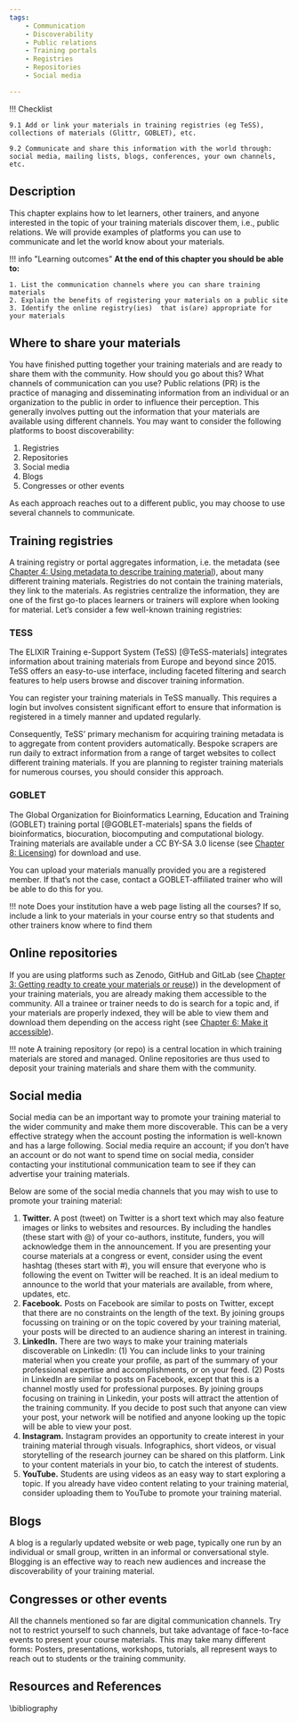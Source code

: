 ```yaml
---
tags:
    - Communication
    - Discoverability
    - Public relations
    - Training portals
    - Registries
    - Repositories
    - Social media

---
```

!!! Checklist  

    9.1 Add or link your materials in training registries (eg TeSS), collections of materials (Glittr, GOBLET), etc.
    
    9.2 Communicate and share this information with the world through: social media, mailing lists, blogs, conferences, your own channels, etc.


## Description

This chapter explains how to let learners, other trainers, and anyone interested in the topic of your training materials discover them, i.e., public relations. We will provide examples of platforms you can use to communicate and let the world know about your materials.

!!! info "Learning outcomes"
    **At the end of this chapter you should be able to:**

    1. List the communication channels where you can share training materials
    2. Explain the benefits of registering your materials on a public site
    3. Identify the online registry(ies)  that is(are) appropriate for your materials

## Where to share your materials

You have finished putting together your training materials and are ready to share them with the community. How should you go about this? What channels of communication can you use?
Public relations (PR) is the practice of managing and disseminating information from an individual or an organization to the public in order to influence their perception. This generally involves putting out the information that your materials are available using different channels. You may want to consider the following platforms to boost discoverability:

 1. Registries
 2. Repositories
 3. Social media
 4. Blogs
 5. Congresses or other events

As each approach reaches out to a different public, you may choose to use several channels to communicate.

## Training registries

A training registry or portal aggregates information, i.e. the metadata (see [Chapter 4: Using metadata to describe training material](chapter_04.md)), about many different training materials. Registries do not contain the training materials, they link to the materials.  As registries centralize the information, they are one of the first go-to places learners or trainers will explore when looking for material. Let’s consider a few well-known training registries:

### TESS

The ELIXIR Training e-Support System (TeSS) [@TeSS-materials] integrates information about training materials from Europe and beyond since 2015. TeSS offers an easy-to-use interface, including faceted filtering and search features to help users browse and discover training information. 

You can register your training materials in TeSS manually. This requires a login but involves consistent significant effort to ensure that information is registered in a timely manner and updated regularly.

Consequently, TeSS’ primary mechanism for acquiring training metadata is to aggregate from content providers automatically. Bespoke scrapers are run daily to extract information from a range of target websites to collect different training materials. If you are planning to register training materials for numerous courses, you should consider this approach.

### GOBLET

The Global Organization for Bioinformatics Learning, Education and Training (GOBLET) training portal [@GOBLET-materials] spans the fields of bioinformatics, biocuration, biocomputing and computational biology. Training materials are available under a CC BY-SA 3.0 license (see [Chapter 8: Licensing](chapter_08.md)) for download and use. 

You can upload your materials manually provided you are a registered member. If that’s not the case, contact a GOBLET-affiliated trainer who will be able to do this for you.

!!! note
    Does your institution have a web page listing all the courses? If so, include a link to your materials in your course entry so that students and other trainers know where to find them

## Online repositories

If you are using platforms such as Zenodo, GitHub and GitLab (see [Chapter 3: Getting readty to create your materials or reuse](chapter_03.md))) in the development of your training materials, you are already making them accessible to the community. All a trainee or trainer needs to do is search for a topic and, if your materials are properly indexed, they will be able to view them and download them depending on the access right (see [Chapter 6: Make it accessible](chapter_06.md)).

!!! note
     A training repository (or repo) is a central location in which training materials are stored and managed. Online repositories are thus used to deposit your training materials and share them with the community.

## Social media

Social media can be an important way to promote your training material to the wider community and make them more discoverable. This can be a very effective strategy when the account posting the information is well-known and has a large following. Social media require an account; if you don’t have an account or do not want to spend time on social media, consider contacting your institutional communication team to see if they can advertise your training materials.

Below are some of the social media channels that you may wish to use to promote your training material:

 1. **Twitter.** A post (tweet) on Twitter is a short text which may also feature images or links to websites and resources. By including the handles (these start with @) of your co-authors, institute, funders, you will acknowledge them in the announcement. If you are presenting your course materials at a congress or event, consider using the event hashtag (theses start with #), you will ensure that everyone who is following the event on Twitter will be reached. It is an ideal medium to announce to the world that your materials are available, from where, updates, etc.
 2. **Facebook.** Posts on Facebook are similar to posts on Twitter, except that there are no constraints on the length of the text. By joining groups focussing on training or on the topic covered by your training material, your posts will be directed to an audience sharing an interest in training.
 3. **LinkedIn.** There are two ways to make your training materials discoverable on LinkedIn: (1) You can include links to your training material when you create your profile, as part of the summary of your professional expertise and accomplishments, or on your feed. (2) Posts in LinkedIn are similar to posts on Facebook, except that this is a channel mostly used for professional purposes. By joining groups focusing on training in Linkedin, your posts will attract the attention of the training community. If you decide to post such that anyone can view your post, your network will be notified and anyone looking up the topic will be able to view your post.
 4. **Instagram.** Instagram provides an opportunity to create interest in your training material through visuals. Infographics, short videos, or visual storytelling of the research journey can be shared on this platform. Link to your content materials in your bio, to catch the interest of students.
 5. **YouTube.** Students are using videos as an easy way to start exploring a topic. If you already have video content relating to your training material, consider uploading them to YouTube to promote your training material.

## Blogs

A blog is a regularly updated website or web page, typically one run by an individual or small group, written in an informal or conversational style. Blogging is an effective way to reach new audiences and increase the discoverability of your training material. 

## Congresses or other events

All the channels mentioned so far are digital communication channels. Try not to restrict yourself to such channels, but take advantage of face-to-face events to present your course materials. This may take many different forms: Posters, presentations, workshops, tutorials, all represent ways to reach out to students or the training community.

## Resources and References

\bibliography


